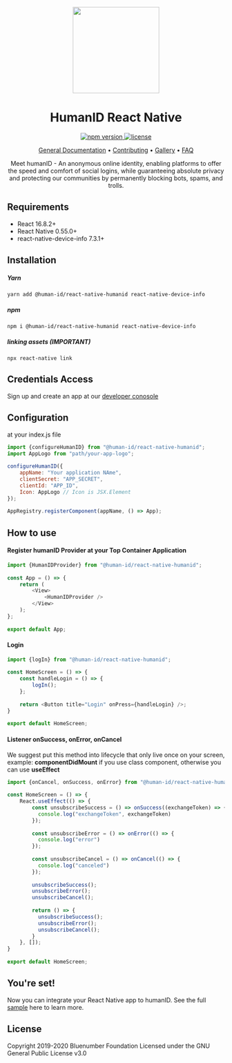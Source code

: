 <p align="center">  
  <img src="https://github.com/human-internet/humanid-reactnative-sdk/blob/main/human-id-logo.png" width="200" height="200">  
</p>  
  
<h1 align="center">HumanID React Native</h1>  
  
<p align="center">  
  <a href="https://badge.fury.io/js/%40human-id%2Freact-native-humanid">
    <img src="https://badge.fury.io/js/%40human-id%2Freact-native-humanid.svg" alt="npm version" />
  </a>
  <a href="https://github.com/bluenumberfoundation/humanid-reactnative-sdk/blob/main/LICENSE">  
    <img src="https://img.shields.io/badge/License-GPL%20v3-blue.svg" alt="license" />  
  </a>  
</p>  
  
<p align="center">  
<a href="https://github.com/human-internet/humanid-documentation/edit/master/README.md">General Documentation</a> •  
<a href="https://github.com/human-internet/humanid-documentation/blob/master/contributing.md">Contributing</a> •   
<a href="https://github.com/human-internet/humanid-documentation/blob/master/gallery.md">Gallery</a> •   
<a href="https://github.com/human-internet/humanid-documentation/blob/master/faq.md">FAQ</a>  
</p>  
  
<p align="center">  
Meet humanID - An anonymous online identity, enabling platforms to offer the speed and comfort of social logins, while guaranteeing absolute privacy and protecting our communities by permanently blocking bots, spams, and trolls.  
</p>  
  
## Requirements  
- React 16.8.2+  
- React Native 0.55.0+  
- react-native-device-info 7.3.1+  
  
  
## Installation  
##### Yarn  
```
yarn add @human-id/react-native-humanid react-native-device-info  
```  
##### npm  
```  
npm i @human-id/react-native-humanid react-native-device-info  
```

##### linking assets (IMPORTANT)
```
npx react-native link
```
  
## Credentials Access  
  
Sign up and create an app at our [developer conosole](https://developers.human-id.org)
  
## Configuration  
at your index.js file  
  
```js
import {configureHumanID} from "@human-id/react-native-humanid";  
import AppLogo from "path/your-app-logo";
  
configureHumanID({  
    appName: "Your application NAme",
    clientSecret: "APP_SECRET",
    clientId: "APP_ID",
    Icon: AppLogo // Icon is JSX.Element
});
  
AppRegistry.registerComponent(appName, () => App);  
```  
  
## How to use  
  
#### Register humanID Provider at your Top Container Application

```js
import {HumanIDProvider} from "@human-id/react-native-humanid";
  
const App = () => {
    return (
        <View>
            <HumanIDProvider />
        </View>
    );
};
  
export default App; 
```  
  
#### Login  
  
```js
import {logIn} from "@human-id/react-native-humanid";
  
const HomeScreen = () => {  
    const handleLogin = () => {
        logIn();
    };
    
    return <Button title="Login" onPress={handleLogin} />;
}  
  
export default HomeScreen;  
```  
  
####  Listener onSuccess, onError, onCancel  
We suggest put this method into lifecycle that only live once on your screen, example: <b>componentDidMount</b> if you use class component, otherwise you can use <b>useEffect</b>  
  
```js
import {onCancel, onSuccess, onError} from "@human-id/react-native-humanid";  
  
const HomeScreen = () => {  
    React.useEffect(() => {
        const unsubscribeSuccess = () => onSuccess((exchangeToken) => {
          console.log("exchangeToken", exchangeToken)
        });
    
        const unsubscribeError = () => onError(() => {
          console.log("error")
        });
    
        const unsubscribeCancel = () => onCancel(() => {
          console.log("canceled")
        });
    
        unsubscribeSuccess();
        unsubscribeError();
        unsubscribeCancel();
    
        return () => {
          unsubscribeSuccess();
          unsubscribeError();
          unsubscribeCancel();
        }
    }, []);
}  
 
export default HomeScreen;
```  

## You're set!
Now you can integrate your React Native app to humanID. See the full [sample](https://github.com/human-internet/humanid-reactnative-sdk/tree/example) here to learn more.

## License
Copyright 2019-2020 Bluenumber Foundation Licensed under the GNU General Public License v3.0
